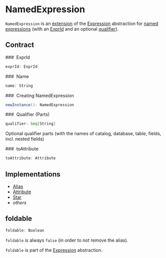 # NamedExpression

`NamedExpression` is an [extension](#contract) of the [Expression](Expression.md) abstraction for [named expressions](#implementations) (with an [ExprId](#exprId) and an optional [qualifier](#qualifier)).

## Contract

### <span id="exprId"> ExprId

```scala
exprId: ExprId
```

### <span id="name"> Name

```scala
name: String
```

### <span id="newInstance"> Creating NamedExpression

```scala
newInstance(): NamedExpression
```

### <span id="qualifier"> Qualifier (Parts)

```scala
qualifier: Seq[String]
```

Optional qualifier parts (with the names of catalog, database, table, fields, incl. nested fields)

### <span id="toAttribute"> toAttribute

```scala
toAttribute: Attribute
```

## Implementations

* [Alias](Alias.md)
* [Attribute](Attribute.md)
* [Star](Star.md)
* _others_

## <span id="foldable"> foldable

```scala
foldable: Boolean
```

`foldable` is always `false` (in order to not remove the alias).

`foldable` is part of the [Expression](Expression.md#foldable) abstraction.
